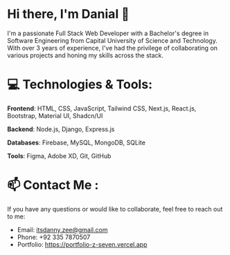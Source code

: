 # Hi there, I'm Danial 👋

I'm a passionate Full Stack Web Developer with a Bachelor's degree in Software Engineering from Capital University of Science and Technology. With over 3 years of experience, I've had the privilege of collaborating on various projects and honing my skills across the stack.

# 💻 Technologies & Tools:

**Frontend**: HTML, CSS, JavaScript, Tailwind CSS, Next.js, React.js, Bootstrap, Material UI, Shadcn/UI

**Backend**: Node.js, Django, Express.js

**Databases**: Firebase, MySQL, MongoDB, SQLite

**Tools**: Figma, Adobe XD, Git, GitHub

# 📫 Contact Me :
If you have any questions or would like to collaborate, feel free to reach out to me:

* Email: itsdanny.zee@gmail.com
* Phone: +92 335 7870507
* Portfolio: https://portfolio-z-seven.vercel.app

